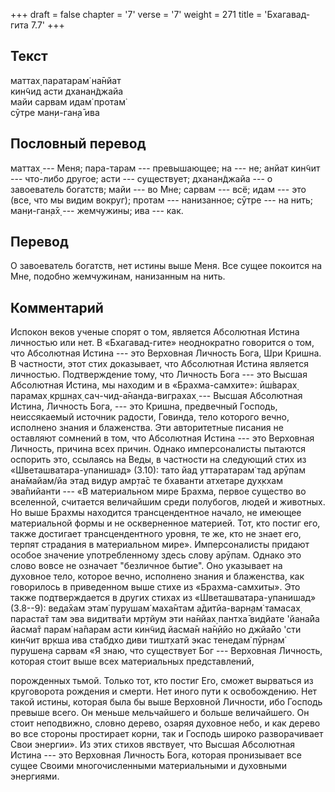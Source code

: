 +++
draft = false
chapter = '7'
verse = '7'
weight = 271
title = 'Бхагавад-гита 7.7'
+++
## Текст

маттах̣ паратарам̇ на̄нйат  
кин̃чид асти дханан̃джайа  
майи сарвам идам̇ протам̇  
сӯтре ман̣и-ган̣а̄ ива

## Пословный перевод

маттах̣ --- Меня; пара-тарам --- превышающее; на --- не; анйат кин̃чит ---
что-либо другое; асти --- существует; дханан̃джайа --- о завоеватель
богатств; майи --- во Мне; сарвам --- всё; идам --- это (все, что мы
видим вокруг); протам --- нанизанное; сӯтре --- на нить; ман̣и-ган̣а̄х̣ ---
жемчужины; ива --- как.

## Перевод

О завоеватель богатств, нет истины выше Меня. Все сущее покоится на Мне,
подобно жемчужинам, нанизанным на нить.

## Комментарий

Испокон веков ученые спорят о том, является Абсолютная Истина личностью
или нет. В «Бхагавад-гите» неоднократно говорится о том, что Абсолютная
Истина --- это Верховная Личность Бога, Шри Кришна. В частности, этот
стих доказывает, что Абсолютная Истина является личностью. Подтверждение
тому, что Личность Бога --- это Высшая Абсолютная Истина, мы находим и в
«Брахма-самхите»: ӣш́варах̣ парамах̣ кр̣шн̣ах̣ сач-чид-а̄нанда-виграхах̣ ---
Высшая Абсолютная Истина, Личность Бога, --- это Кришна, предвечный
Господь, неиссякаемый источник радости, Говинда, тело которого вечно,
исполнено знания и блаженства. Эти авторитетные писания не оставляют
сомнений в том, что Абсолютная Истина --- это Верховная Личность,
причина всех причин. Однако имперсоналисты пытаются оспорить это,
ссылаясь на Веды, в частности на следующий стих из
«Шветашватара-упанишад» (3.10): тато йад уттаратарам̇ тад арӯпам
ана̄майам/йа этад видур амр̣та̄с те бхаванти атхетаре дух̣кхам эва̄пийанти
--- «В материальном мире Брахма, первое существо во вселенной, считается
величайшим среди полубогов, людей и животных. Но выше Брахмы находится
трансцендентное начало, не имеющее материальной формы и не оскверненное
материей. Тот, кто постиг его, также достигает трансцендентного уровня,
те же, кто не знает его, терпят страдания в материальном мире».
Имперсоналисты придают особое значение употребленному здесь слову
арӯпам. Однако это слово вовсе не означает "безличное бытие". Оно
указывает на духовное тело, которое вечно, исполнено знания и
блаженства, как говорилось в приведенном выше стихе из «Брахма-самхиты».
Это также подтверждается в других стихах из «Шветашватара-упанишад»
(3.8--9): веда̄хам этам̇ пурушам̇ маха̄нтам а̄дитйа-варн̣ам̇ тамасах̣ параста̄т
там эва видитва̄ти мр̣тйум эти на̄нйах̣ пантха̄ видйате 'йана̄йа йасма̄т парам̇
на̄парам асти кин̃чид йасма̄н на̄н̣ӣйо но джйа̄йо 'сти кин̃чит вр̣кша ива
стабдхо диви тишт̣хатй экас тенедам̇ пӯрн̣ам̇ пурушен̣а сарвам «Я знаю, что
существует Бог --- Верховная Личность, которая стоит выше всех
материальных представлений,

порожденных тьмой. Только тот, кто постиг Его, сможет вырваться из
круговорота рождения и смерти. Нет иного пути к освобождению. Нет такой
истины, которая была бы выше Верховной Личности, ибо Господь превыше
всего. Он меньше мельчайшего и больше величайшего. Он стоит неподвижно,
словно дерево, озаряя духовное небо, и как дерево во все стороны
простирает корни, так и Господь широко разворачивает Свои энергии». Из
этих стихов явствует, что Высшая Абсолютная Истина --- это Верховная
Личность Бога, которая пронизывает все сущее Своими многочисленными
материальными и духовными энергиями.
